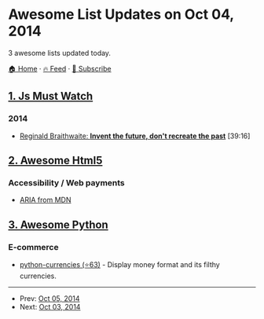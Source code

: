# Awesome List Updates on Oct 04, 2014

3 awesome lists updated today.

[🏠 Home](/README.md) · [🔥 Feed](https://test.trackawesomelist.com/feed.xml) · [📮 Subscribe](https://trackawesomelist.us17.list-manage.com/subscribe?u=d2f0117aa829c83a63ec63c2f&id=36a103854c)



## [1. Js Must Watch](/content/bolshchikov/js-must-watch/README.md)

### 2014

*   [Reginald Braithwaite: **Invent the future, don't recreate the past**](http://youtu.be/uYcAjr2J_rU) \[39:16]

## [2. Awesome Html5](/content/diegocard/awesome-html5/README.md)

### Accessibility / Web payments

*   [ARIA from MDN](https://developer.mozilla.org/en-US/docs/Web/Accessibility/ARIA)

## [3. Awesome Python](/content/vinta/awesome-python/README.md)

### E-commerce

*   [python-currencies (⭐63)](https://github.com/Alir3z4/python-currencies) - Display money format and its filthy currencies.

---

- Prev: [Oct 05, 2014](/content/2014/10/05/README.md)
- Next: [Oct 03, 2014](/content/2014/10/03/README.md)
